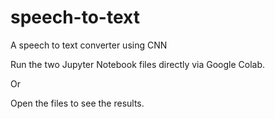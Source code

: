 # speech-to-text
A speech to text converter using CNN

Run the two Jupyter Notebook files directly via Google Colab.

Or

Open the files to see the results. 
